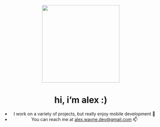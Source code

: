 <div align="center">
  <img src="https://media.giphy.com/media/6FxJBpNTBgWdJCXKD4/giphy.gif" width=250px />

  # hi, i’m alex :)
  
 - I work on a variety of projects, but really enjoy mobile development 📱
 - You can reach me at alex.wayne.dev@gmail.com 📫
</div>
